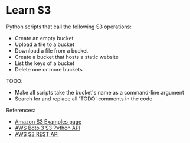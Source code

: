 # Learn S3

Python scripts that call the following S3 operations:

* Create an empty bucket
* Upload a file to a bucket
* Download a file from a bucket
* Create a bucket that hosts a static website
* List the keys of a bucket
* Delete one or more buckets

TODO:

* Make all scripts take the bucket's name as a command-line argument
* Search for and replace all 'TODO' comments in the code

References:

* [Amazon S3 Examples page](https://boto3.readthedocs.io/en/latest/guide/s3-examples.html)
* [AWS Boto 3 S3 Python API](https://boto3.readthedocs.io/en/latest/reference/services/s3.html)
* [AWS S3 REST API](https://docs.aws.amazon.com/AmazonS3/latest/API/RESTServiceGET.html)
